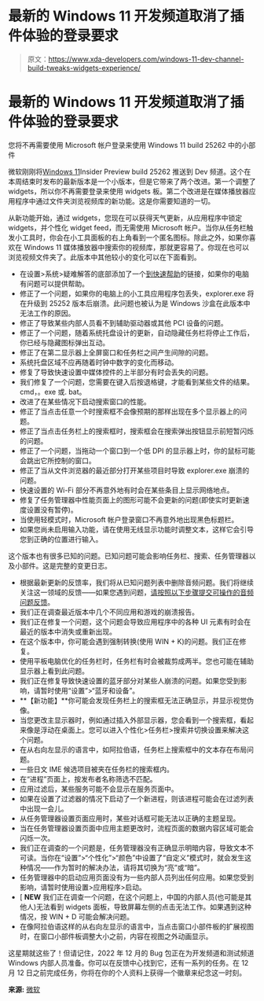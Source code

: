 # 最新的 Windows 11 开发频道取消了插件体验的登录要求

> 原文：<https://www.xda-developers.com/windows-11-dev-channel-build-tweaks-widgets-experience/>

# 最新的 Windows 11 开发频道取消了插件体验的登录要求

您将不再需要使用 Microsoft 帐户登录来使用 Windows 11 build 25262 中的小部件

微软刚刚将[Windows 11](https://www.xda-developers.com/windows-11/)Insider Preview build 25262 推送到 Dev 频道。这个在本周结束时发布的最新版本是一个小版本，但是它带来了两个改进。第一个调整了 widgets，所以你不再需要登录来使用 widgets 板。第二个改进是在媒体播放器应用程序中通过文件夹浏览视频库的新功能。这是你需要知道的一切。

从新功能开始，通过 widgets，您现在可以获得天气更新，从应用程序中锁定 widgets，并个性化 widget feed，而无需使用 Microsoft 帐户。当你从任务栏触发小工具时，你会在小工具面板的右上角看到一个匿名图标。除此之外，如果你喜欢在 Windows 11 媒体播放器中搜索你的视频库，那就更容易了。你现在也可以浏览视频文件夹了。此版本中其他较小的变化可以在下面看到。

*   在设置>系统>疑难解答的底部添加了一个[到快速帮助](https://support.microsoft.com/windows/solve-pc-problems-over-a-remote-connection-b077e31a-16f4-2529-1a47-21f6a9040bf3)的链接，如果你的电脑有问题可以提供帮助。
*   修正了一个问题，如果你的电脑上的小工具应用程序包丢失，explorer.exe 将在升级到 25252 版本后崩溃。此问题也被认为是 Windows 沙盒在此版本中无法工作的原因。
*   修正了导致某些内部人员看不到辅助驱动器或其他 PCI 设备的问题。
*   修正了一个问题，随着系统托盘设计的更新，自动隐藏任务栏将停止工作后，你已经与隐藏图标弹出互动。
*   修正了在第二显示器上全屏窗口和任务栏之间产生间隙的问题。
*   系统托盘区域不应再随着时钟中数字的变化而移动。
*   修复了导致快速设置中媒体控件的上半部分有时会丢失的问题。
*   我们修复了一个问题，您需要在键入后按退格键，才能看到某些文件的结果。cmd，。exe 或. bat。
*   改进了在某些情况下启动搜索窗口的性能。
*   修正了当点击任意一个时搜索框不会像预期的那样出现在多个显示器上的问题。
*   修正了当点击任务栏上的搜索框时，搜索框会在搜索弹出按钮显示前短暂闪烁的问题。
*   修正了一个问题，当拖动一个窗口到一个低 DPI 的显示器上时，你的鼠标可能会跳出它所控制的窗口。
*   修正了当从文件浏览器的最近部分打开某些项目时导致 explorer.exe 崩溃的问题。
*   快速设置的 Wi-Fi 部分不再意外地有时会在某些条目上显示网络地点。
*   修复了任务管理器中性能页面上的图形可能不会更新的问题(即使实时更新速度设置没有暂停)。
*   当使用轻模式时，Microsoft 帐户登录窗口不再意外地出现黑色标题栏。
*   如果您尚未启用输入功能，请在使用无线显示功能时调整文本，这样它会引导您到正确的位置进行输入。

这个版本也有很多已知的问题。已知问题可能会影响任务栏、搜索、任务管理器以及小部件。这是完整的变更日志。

*   根据最新更新的反馈率，我们将从已知问题列表中删除音频问题。我们将继续关注这一领域的反馈——如果您遇到问题，[请按照以下步骤提交可操作的音频问题反馈](https://learn.microsoft.com/en-us/windows-insider/feedback-categories#audio-and-sound)。
*   我们正在调查最近版本中几个不同应用和游戏的崩溃报告。
*   我们正在修复一个问题，这个问题会导致应用程序中的各种 UI 元素有时会在最近的版本中消失或重新出现。
*   在这个版本中，你可能会遇到强制转换(使用 WIN + K)的问题。我们正在修复。
*   使用平板电脑优化的任务栏时，任务栏有时会被裁剪成两半。您也可能在辅助显示器上看到此问题。
*   我们正在修复导致快速设置的蓝牙部分对某些人崩溃的问题。如果您受到影响，请暂时使用“设置”>“蓝牙和设备”。
*   **【新功能】**你可能会发现任务栏上的搜索框无法正确显示，并显示视觉伪像。
*   当您更改主显示器时，例如通过插入外部显示器，您会看到一个搜索框，看起来像是浮动在桌面上。您可以进入个性化>任务栏>搜索并切换设置来解决这个问题。
*   在从右向左显示的语言中，如阿拉伯语，任务栏上搜索框中的文本存在布局问题。
*   一些日文 IME 候选项目被夹在任务栏的搜索框内。
*   在“进程”页面上，按发布者名称筛选不匹配。
*   应用过滤后，某些服务可能不会显示在服务页面中。
*   如果在设置了过滤器的情况下启动了一个新进程，则该进程可能会在过滤列表中出现一会儿。
*   从任务管理器设置页面应用时，某些对话框可能无法以正确的主题呈现。
*   当在任务管理器设置页面中应用主题更改时，流程页面的数据内容区域可能会闪烁一次。
*   我们正在调查的一个问题是，任务管理器没有正确显示明暗内容，导致文本不可读。当你在“设置”>“个性化”>“颜色”中设置了“自定义”模式时，就会发生这种情况——作为暂时的解决办法，请将其切换为“亮”或“暗”。
*   任务管理器中的启动应用页面没有为一些内部人员列出任何应用。如果您受到影响，请暂时使用设置>应用程序>启动。
*   [ **NEW** 我们正在调查一个问题，在这个问题上，中国的内部人员(也可能是其他人)无法看到 widgets 面板，导致屏幕左侧的点击无法工作。如果遇到这种情况，按 WIN + D 可能会解决问题。
*   在像阿拉伯语这样的从右向左显示的语言中，当点击窗口小部件板的扩展视图时，在窗口小部件板调整大小之前，内容在视图之外动画显示。

这星期就这些了！但请记住，2022 年 12 月的 Bug 包正在为开发频道和测试频道 Windows 内部人员准备。你可以在反馈中心找到它，还有一系列的任务。在 12 月 12 日之前完成任务，你将在你的个人资料上获得一个徽章来纪念这一时刻。

**来源:** [微软](https://blogs.windows.com/windows-insider/2022/12/09/announcing-windows-11-insider-preview-build-25262/)
